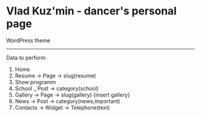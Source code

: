 Vlad Kuz'min - dancer's personal page
================

WordPress theme


---

Data to perform:

1. Home
2. Resume -> Page -> slug(resume)
3. Show programm
4. School _ Post -> category(school)
5. Gallery -> Page -> slug(gallery) {insert gallery}
6. News -> Post -> category(news,important)
7. Contacts -> Widget -> Telephone(text)